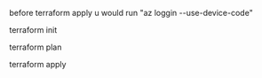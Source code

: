before terraform apply u would run "az loggin --use-device-code"

terraform init

terraform plan

terraform apply
